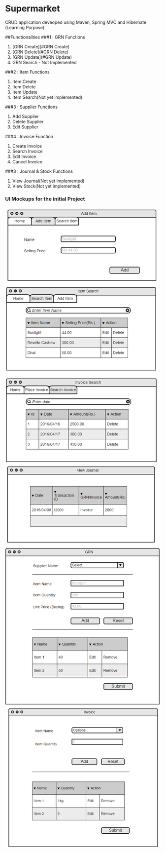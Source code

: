 # Supermarket
CRUD application deveoped using Maven, Spring MVC and  Hibernate (Learning Purpose)

##Functionalities 
###1 : GRN Functions
1. [GRN Create](#GRN Create)
1. [GRN Delete](#GRN Delete)
1. [GRN Update](#GRN Update)
2. GRN Search - Not Implemented

  
###2 : Item Functions
1.  Item  Create
2.  Item  Delete
3.  Item  Update
4.  Item  Search(Not yet implemented)
  
###3 : Supplier Functions
1.  Add Supplier
2.  Delete Supplier
3.  Edit Supplier

###4 : Invoice Function
 1. Create Invoice
 2. Search Invoice
 3. Edit Invoice
 4. Cancel Invoice
  
###3 : Journal & Stock Functions
 1. View Journal(Not yet implemented)
 2. View Stock(Not yet implemented)
 

### UI Mockups for the initial Project 
![Alt text](/UIs/1.PNG?raw=true "Add Items")
![Alt text](/UIs/2.PNG?raw=true "Add Items")
![Alt text](/UIs/3.PNG?raw=true "Add Items")
![Alt text](/UIs/4.PNG?raw=true "Add Items")
![Alt text](/UIs/5.PNG?raw=true "Add Items")
![Alt text](/UIs/6.PNG?raw=true "Add Items")

